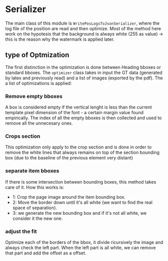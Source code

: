 # Serializer 

The main class of this module is `WritePosLogsToJsonSerializer`, where the log file of the position are read and then optimize.
Most of the method here work on the hypotesis that the background is always white (255 as value) -> this is the reason why the watermark is applied later.

## type of Optmization
The first distinction in the optimization is done between Heading bboxes or standard bboxes.
The `optimizer` class takes in input the GT data (generated by latex and previously read) and a list of images (exported by the pdf). The a list of optimizations is applied:

### Remove empty bboxes
A box is considered empty if the vertical lenght is less than the current template pixel dimension of the font - a certain margin value found empirically.
The index of all the empty bboxes is then collected and used to remove all the unnecesary ones.

### Crops section 
This optimization only apply to the crop section and is done in order to remove the white lines that always remains on top of the section bounding box (due to the baseline of the previous element very distant)

### separate item bboxes
If there is some intersection between bounding boxes, this method takes care of it.
How this works is: 
- 1: Crop the page image around the item bounding box.
- 2: Move the border down until it's all white (we want to find the real space of separation).
- 3: we generate the new bounding box and if it's not all white, we consider it the new one.

### adjust the fit
Optimize each of the borders of the bbox, it divide ricursively the image and always check the left part. When the left part is all white, we can remove that part and add the offset as a offset.